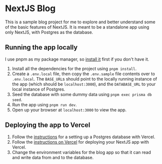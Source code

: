 # NextJS Blog

This is a sample blog project for me to explore and better understand some of the basic features of NextJS. It is meant to be a standalone app using only NextJS, with Postgres as the database.

## Running the app locally

I use pnpm as my package manager, so [install it](https://pnpm.io/installation) first if you don't have it.

1. Install all the dependencies for the project using `pnpm install`.
2. Create a `.env.local` file, then copy the `.env.sample` file contents over to `.env.local`. The `BASE_URL`s should point to the locally running instance of the app (which should be `localhost:3000`), and the `DATABASE_URL` to your local instance of Postgres.
3. Seed the database with some dummy data using `pnpm exec prisma db seed`.
4. Run the app using `pnpm run dev`.
5. Open up your browser at `localhost:3000` to view the app.

## Deploying the app to Vercel

1. Follow the [instructions](https://vercel.com/docs/storage/vercel-postgres/quickstart) for a setting up a Postgres database with Vercel.
2. Follow the [instructions on Vercel](https://nextjs.org/learn/basics/deploying-nextjs-app) for deploying your NextJS app with Vercel.
3. Change the environment variables for the blog app so that it can read and write data from and to the database.
